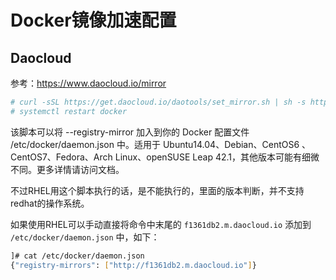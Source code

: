 # Docker镜像加速配置



## Daocloud

参考：https://www.daocloud.io/mirror

```bash
# curl -sSL https://get.daocloud.io/daotools/set_mirror.sh | sh -s http://f1361db2.m.daocloud.io
# systemctl restart docker
```

该脚本可以将 --registry-mirror 加入到你的 Docker 配置文件 /etc/docker/daemon.json 中。适用于 Ubuntu14.04、Debian、CentOS6 、CentOS7、Fedora、Arch Linux、openSUSE Leap 42.1，其他版本可能有细微不同。更多详情请访问文档。

不过RHEL用这个脚本执行的话，是不能执行的，里面的版本判断，并不支持redhat的操作系统。



如果使用RHEL可以手动直接将命令中末尾的 `f1361db2.m.daocloud.io` 添加到 `/etc/docker/daemon.json` 中，如下：

```bash
]# cat /etc/docker/daemon.json
{"registry-mirrors": ["http://f1361db2.m.daocloud.io"]}
```